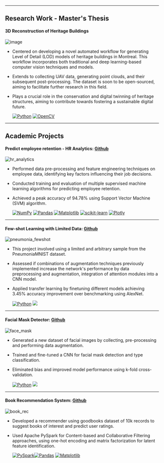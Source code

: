 
---

## Research Work - Master's Thesis

#### 3D Reconstruction of Heritage Buildings
![image](https://github.com/rucha97/rucha97.github.io/assets/22785512/21e80c90-e382-4399-99fe-3705ec1bec4c)


- Centered on developing a novel automated workflow for generating Level of Detail (LOD) models of heritage buildings in Montreal. This workflow incorporates both traditional and deep learning-based computer vision techniques and models.
- Extends to collecting UAV data, generating point clouds, and their subsequent post-processing. The dataset is soon to be open-sourced, aiming to facilitate further research in this field.
- Plays a crucial role in the conservation and digital twinning of heritage structures, aiming to contribute towards fostering a sustainable digital future.

  [![Python](https://img.shields.io/badge/python-3670A0?style=for-the-badge&logo=python&logoColor=ffdd54)](#)  [![OpenCV](https://img.shields.io/badge/OpenCV-27338e?style=for-the-badge&logo=OpenCV&logoColor=white)](#)

---
## Academic Projects

#### Predict employee retention - HR Analytics: [Github](https://github.com/rucha97/HR_Analytics)
![hr_analytics](https://github.com/rucha97/rucha97.github.io/assets/22785512/fb41983f-2e64-4914-9866-8ba510373730)

- Performed data pre-processing and feature engineering techniques on employee data, identifying key factors influencing their job decisions.
- Conducted training and evaluation of multiple supervised machine learning algorithms for predicting employee retention.
- Achieved a peak accuracy of 94.78% using Support Vector Machine (SVM) algorithm.

  [![NumPy](https://img.shields.io/badge/numpy-%23013243.svg?style=for-the-badge&logo=numpy&logoColor=white)](#) [![Pandas](https://img.shields.io/badge/pandas-%23150458.svg?style=for-the-badge&logo=pandas&logoColor=white)](#) [![Matplotlib](https://img.shields.io/badge/Matplotlib-%23ffffff.svg?style=for-the-badge&logo=Matplotlib&logoColor=black)](#) [![scikit-learn](https://img.shields.io/badge/scikit--learn-%23F7931E.svg?style=for-the-badge&logo=scikit-learn&logoColor=white)](#) [![Plotly](https://img.shields.io/badge/Plotly-%233F4F75.svg?style=for-the-badge&logo=plotly&logoColor=white)](#)

---
#### Few-shot Learning with Limited Data: [Github](https://github.com/rucha97/few-shot-learning-PneumoniaMNIST)
![pneumonia_fewshot](https://github.com/rucha97/rucha97.github.io/assets/22785512/43c07fa0-6ab5-49d3-af02-9184f74e7aa1)

- This project involved using a limited and arbitrary sample from the PneumoniaMNIST dataset.
- Assessed if combinations of augmentation techniques previously implemented increase the network's performance by data preprocessing and augmentation, integration of attention modules into a CNN model. 
- Applied transfer learning by finetuning different models achieving 3.45% accuracy improvement over benchmarking using AlexNet.

  [![Python](https://img.shields.io/badge/python-3670A0?style=for-the-badge&logo=python&logoColor=ffdd54)](#) [![](https://img.shields.io/badge/PyTorch-EE4C2C?style=for-the-badge&logo=pytorch&logoColor=white)](#)

---
#### Facial Mask Detector: [Github](https://github.com/rucha97/mask-detector)
![face_mask](https://github.com/rucha97/rucha97.github.io/assets/22785512/96c18267-2c52-4795-9d6b-7f2bf7d69085)

- Generated a new dataset of facial images by collecting, pre-processing and performing data augmentation.
- Trained and fine-tuned a CNN for facial mask detection and type classification.
- Eliminated bias and improved model performance using k-fold cross-validation.
 
  [![Python](https://img.shields.io/badge/python-3670A0?style=for-the-badge&logo=python&logoColor=ffdd54)](#) [![](https://img.shields.io/badge/PyTorch-EE4C2C?style=for-the-badge&logo=pytorch&logoColor=white)](#)

---
#### Book Recommendation System: [Github](https://github.com/rucha97/book-recommendation-system)
![book_rec](https://github.com/rucha97/rucha97.github.io/assets/22785512/11bf5101-490f-48ab-b6f1-0ddcb84e38d9)

- Developed a recommender using goodbooks dataset of 10k records to suggest books of interest and predict user ratings.
- Used Apache PySpark for Content-based and Collaborative Filtering approaches, using one-hot encoding and matrix factorization for latent feature identification.

  [![PySpark](https://img.shields.io/badge/Apache_Spark-FFFFFF?style=for-the-badge&logo=apachespark&logoColor=#E35A16)](#)[![Pandas](https://img.shields.io/badge/pandas-%23150458.svg?style=for-the-badge&logo=pandas&logoColor=white)](#) 
 [![Matplotlib](https://img.shields.io/badge/Matplotlib-%23ffffff.svg?style=for-the-badge&logo=Matplotlib&logoColor=black)](#)
